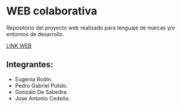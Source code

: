 # WEB colaborativa

Repositorio del proyecto web realizado para lenguaje de marcas y/o entornos de desarrollo.

[LINK WEB](http://gonlelo.github.io)

## Integrantes:
- Eugenia Rodín.
- Pedro Gabriel Pulido.
- Gonzalo De Sabedra.
- Jose Antonio Cedeño.
